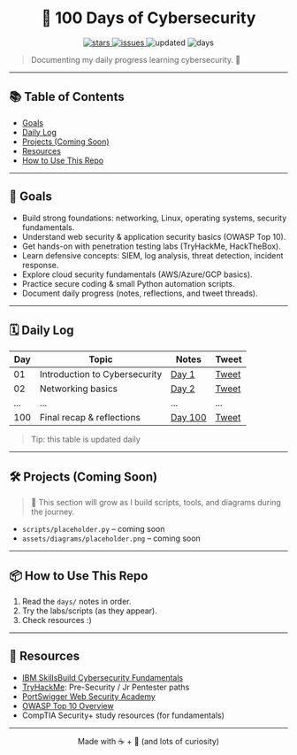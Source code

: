 <h1 align="center">🔐 100 Days of Cybersecurity</h1>

<p align="center">
  <a href="https://github.com/nahidmrdl/100-days-of-cybersecurity/stargazers">
    <img alt="stars" src="https://img.shields.io/github/stars/nahidmrdl/100-days-of-cybersecurity?style=flat">
  </a>
  <a href="https://github.com/nahidmrdl/100-days-of-cybersecurity/issues">
    <img alt="issues" src="https://img.shields.io/github/issues/nahidmrdl/100-days-of-cybersecurity">
  </a>
  <img alt="updated" src="https://img.shields.io/badge/updated-today-success">
  <img alt="days" src="https://img.shields.io/badge/days-100-blue">
</p>

> Documenting my daily progress learning cybersecurity. 🚀

---

## 📚 Table of Contents
- [Goals](#-goals)
- [Daily Log](#-daily-log)
- [Projects (Coming Soon)](#-projects-coming-soon)
- [Resources](#-resources)
- [How to Use This Repo](#-how-to-use-this-repo)

---

## 🎯 Goals
- Build strong foundations: networking, Linux, operating systems, security fundamentals.  
- Understand web security & application security basics (OWASP Top 10).  
- Get hands-on with penetration testing labs (TryHackMe, HackTheBox).  
- Learn defensive concepts: SIEM, log analysis, threat detection, incident response.  
- Explore cloud security fundamentals (AWS/Azure/GCP basics).  
- Practice secure coding & small Python automation scripts.  
- Document daily progress (notes, reflections, and tweet threads).  
---

## 🗓️ Daily Log

| Day | Topic | Notes | Tweet |
|-----|-------|-------|-------|
| 01  | Introduction to Cybersecurity | [Day 1](days/Day01.md) | [Tweet](https://x.com/checkthenews0/status/1960006315981635805) |
| 02  | Networking basics | [Day 2](days/Day02.md) | [Tweet](https://x.com/checkthenews0/status/1960006315981635805) |
| ... | ...   | ...   | ...   |
| 100 | Final recap & reflections | [Day 100](days/Day100.md) | [Tweet](https://x.com/checkthenews0/status/1960006315981635805) |


> Tip: this table is updated daily

---

## 🛠️ Projects (Coming Soon)
> 🚧 This section will grow as I build scripts, tools, and diagrams during the journey.  

- `scripts/placeholder.py` – coming soon  
- `assets/diagrams/placeholder.png` – coming soon  

---

## 📦 How to Use This Repo
1. Read the `days/` notes in order.  
2. Try the labs/scripts (as they appear).  
3. Check resources :) 

---

## 🔗 Resources
- [IBM SkillsBuild Cybersecurity Fundamentals](https://skills.yourlearning.ibm.com/activity/PLAN-4FB8400F05FC?ngo-id=0302&_gl=1*1ncy9yg*_ga*MTc2MjQzOTQ5MS4xNzU2MTE0MjE2*_ga_FYECCCS21D*czE3NTYxMzY0OTckbzMkZzAkdDE3NTYxMzY1MDUkajUyJGwwJGgw)
- [TryHackMe](https://tryhackme.com): Pre-Security / Jr Pentester paths  
- [PortSwigger Web Security Academy](https://portswigger.net/web-security)  
- [OWASP Top 10 Overview](https://owasp.org/Top10/)  
- CompTIA Security+ study resources (for fundamentals)  

---

<p align="center">Made with ☕ + 🐧 (and lots of curiosity)</p>
